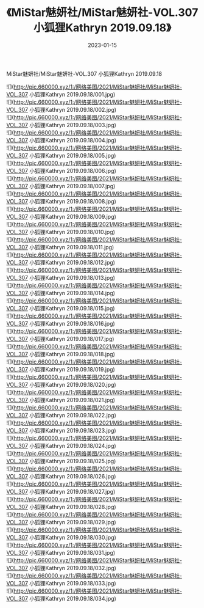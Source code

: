 ﻿---
layout: post
title:  《MiStar魅妍社/MiStar魅妍社-VOL.307 小狐狸Kathryn 2019.09.18》
date:   2023-01-15
img: http://pic.660000.xyz/1:/网络美图/2021/MiStar魅妍社/MiStar魅妍社-VOL.307 小狐狸Kathryn 2019.09.18/000.jpg
categories: [美女, 清纯, 唯美]
---

MiStar魅妍社/MiStar魅妍社-VOL.307 小狐狸Kathryn 2019.09.18

 ![](http://pic.660000.xyz/1:/网络美图/2021/MiStar魅妍社/MiStar魅妍社-VOL.307 小狐狸Kathryn 2019.09.18/001.jpg) <br>![](http://pic.660000.xyz/1:/网络美图/2021/MiStar魅妍社/MiStar魅妍社-VOL.307 小狐狸Kathryn 2019.09.18/002.jpg) <br>![](http://pic.660000.xyz/1:/网络美图/2021/MiStar魅妍社/MiStar魅妍社-VOL.307 小狐狸Kathryn 2019.09.18/003.jpg) <br>![](http://pic.660000.xyz/1:/网络美图/2021/MiStar魅妍社/MiStar魅妍社-VOL.307 小狐狸Kathryn 2019.09.18/004.jpg) <br>![](http://pic.660000.xyz/1:/网络美图/2021/MiStar魅妍社/MiStar魅妍社-VOL.307 小狐狸Kathryn 2019.09.18/005.jpg) <br>![](http://pic.660000.xyz/1:/网络美图/2021/MiStar魅妍社/MiStar魅妍社-VOL.307 小狐狸Kathryn 2019.09.18/006.jpg) <br>![](http://pic.660000.xyz/1:/网络美图/2021/MiStar魅妍社/MiStar魅妍社-VOL.307 小狐狸Kathryn 2019.09.18/007.jpg) <br>![](http://pic.660000.xyz/1:/网络美图/2021/MiStar魅妍社/MiStar魅妍社-VOL.307 小狐狸Kathryn 2019.09.18/008.jpg) <br>![](http://pic.660000.xyz/1:/网络美图/2021/MiStar魅妍社/MiStar魅妍社-VOL.307 小狐狸Kathryn 2019.09.18/009.jpg) <br>![](http://pic.660000.xyz/1:/网络美图/2021/MiStar魅妍社/MiStar魅妍社-VOL.307 小狐狸Kathryn 2019.09.18/010.jpg) <br>![](http://pic.660000.xyz/1:/网络美图/2021/MiStar魅妍社/MiStar魅妍社-VOL.307 小狐狸Kathryn 2019.09.18/011.jpg) <br>![](http://pic.660000.xyz/1:/网络美图/2021/MiStar魅妍社/MiStar魅妍社-VOL.307 小狐狸Kathryn 2019.09.18/012.jpg) <br>![](http://pic.660000.xyz/1:/网络美图/2021/MiStar魅妍社/MiStar魅妍社-VOL.307 小狐狸Kathryn 2019.09.18/013.jpg) <br>![](http://pic.660000.xyz/1:/网络美图/2021/MiStar魅妍社/MiStar魅妍社-VOL.307 小狐狸Kathryn 2019.09.18/014.jpg) <br>![](http://pic.660000.xyz/1:/网络美图/2021/MiStar魅妍社/MiStar魅妍社-VOL.307 小狐狸Kathryn 2019.09.18/015.jpg) <br>![](http://pic.660000.xyz/1:/网络美图/2021/MiStar魅妍社/MiStar魅妍社-VOL.307 小狐狸Kathryn 2019.09.18/016.jpg) <br>![](http://pic.660000.xyz/1:/网络美图/2021/MiStar魅妍社/MiStar魅妍社-VOL.307 小狐狸Kathryn 2019.09.18/017.jpg) <br>![](http://pic.660000.xyz/1:/网络美图/2021/MiStar魅妍社/MiStar魅妍社-VOL.307 小狐狸Kathryn 2019.09.18/018.jpg) <br>![](http://pic.660000.xyz/1:/网络美图/2021/MiStar魅妍社/MiStar魅妍社-VOL.307 小狐狸Kathryn 2019.09.18/019.jpg) <br>![](http://pic.660000.xyz/1:/网络美图/2021/MiStar魅妍社/MiStar魅妍社-VOL.307 小狐狸Kathryn 2019.09.18/020.jpg) <br>![](http://pic.660000.xyz/1:/网络美图/2021/MiStar魅妍社/MiStar魅妍社-VOL.307 小狐狸Kathryn 2019.09.18/021.jpg) <br>![](http://pic.660000.xyz/1:/网络美图/2021/MiStar魅妍社/MiStar魅妍社-VOL.307 小狐狸Kathryn 2019.09.18/022.jpg) <br>![](http://pic.660000.xyz/1:/网络美图/2021/MiStar魅妍社/MiStar魅妍社-VOL.307 小狐狸Kathryn 2019.09.18/023.jpg) <br>![](http://pic.660000.xyz/1:/网络美图/2021/MiStar魅妍社/MiStar魅妍社-VOL.307 小狐狸Kathryn 2019.09.18/024.jpg) <br>![](http://pic.660000.xyz/1:/网络美图/2021/MiStar魅妍社/MiStar魅妍社-VOL.307 小狐狸Kathryn 2019.09.18/025.jpg) <br>![](http://pic.660000.xyz/1:/网络美图/2021/MiStar魅妍社/MiStar魅妍社-VOL.307 小狐狸Kathryn 2019.09.18/026.jpg) <br>![](http://pic.660000.xyz/1:/网络美图/2021/MiStar魅妍社/MiStar魅妍社-VOL.307 小狐狸Kathryn 2019.09.18/027.jpg) <br>![](http://pic.660000.xyz/1:/网络美图/2021/MiStar魅妍社/MiStar魅妍社-VOL.307 小狐狸Kathryn 2019.09.18/028.jpg) <br>![](http://pic.660000.xyz/1:/网络美图/2021/MiStar魅妍社/MiStar魅妍社-VOL.307 小狐狸Kathryn 2019.09.18/029.jpg) <br>![](http://pic.660000.xyz/1:/网络美图/2021/MiStar魅妍社/MiStar魅妍社-VOL.307 小狐狸Kathryn 2019.09.18/030.jpg) <br>![](http://pic.660000.xyz/1:/网络美图/2021/MiStar魅妍社/MiStar魅妍社-VOL.307 小狐狸Kathryn 2019.09.18/031.jpg) <br>![](http://pic.660000.xyz/1:/网络美图/2021/MiStar魅妍社/MiStar魅妍社-VOL.307 小狐狸Kathryn 2019.09.18/032.jpg) <br>![](http://pic.660000.xyz/1:/网络美图/2021/MiStar魅妍社/MiStar魅妍社-VOL.307 小狐狸Kathryn 2019.09.18/033.jpg) <br>![](http://pic.660000.xyz/1:/网络美图/2021/MiStar魅妍社/MiStar魅妍社-VOL.307 小狐狸Kathryn 2019.09.18/034.jpg) <br>